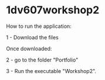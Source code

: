 # 1dv607workshop2
How to run the application:

1 - Download the files

Once downloaded:

2 - go to the folder "Portfolio"

3 - Run the executable "Workshop2".
